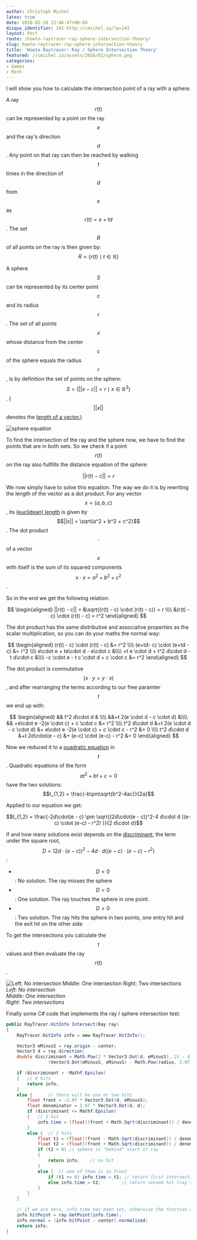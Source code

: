 ```yaml
---
author: Christoph Michel
latex: true
date: 2016-02-28 22:46:47+00:00
disqus_identifier: 141 http://cmichel.io/?p=141
layout: Post
route: /howto-raytracer-ray-sphere-intersection-theory/
slug: howto-raytracer-ray-sphere-intersection-theory
title: 'Howto Raytracer: Ray / Sphere Intersection Theory'
featured: //cmichel.io/assets/2016/02/sphere.png
categories:
- Games
- Math
---
```

I will show you how to calculate the intersection point of a ray with a sphere.

A ray $$r(t)$$ can be represented by a point on the ray $$e$$ and the ray's direction $$d$$. Any point on that ray can then be reached by walking $$t$$ times in the direction of $$d$$ from $$e$$ as $$r(t)=e + t d$$. The set $$R$$ of all points on the ray is then given by: $$R = \{r(t) \mid t \in \mathbb{R}\}$$

A sphere $$S$$ can be represented by its center point $$c$$ and its radius $$r$$. The set of all points $$x$$ whose distance from the center $$c$$ of the sphere equals the radius $$r$$, is by definition the set of points on the sphere: $$S = \{ ||x - c|| = r \mid x \in \mathbb{R}^3\}$$. ($$||x||$$ denotes the [length of a vector.](https://en.wikipedia.org/wiki/Euclidean_distance))

![sphere equation](http://cmichel.io/assets/2016/02/sphere.png)

To find the intersection of the ray and the sphere now, we have to find the points that are in both sets. So we check if a point $$r(t)$$ on the ray also fullfills the distance equation of the sphere:

$$||r(t) - c|| = r $$

We now simply have to solve this equation. The way we do it is by rewriting the length of the vector as a dot product. For any vector $$x = (a,b,c)$$, its [(euclidean) length](https://en.wikipedia.org/wiki/Euclidean_distance) is given by $$||x|| = \sqrt{a^2 + b^2 + c^2}$$. The dot product $$\cdot$$ of a vector $$x$$ with itself is the sum of its squared components $$x \cdot x = a^2 + b^2 + c^2$$.

So in the end we get the following relation:

$$
\begin{aligned}
||r(t) - c|| = &\sqrt{(r(t) - c) \cdot (r(t) - c)} = r \\\\
&(r(t) - c) \cdot (r(t) - c) = r^2
\end{aligned}
$$

The dot product has the same distributive and associative properties as the scalar multiplication, so you can do your maths the normal way:

$$
\begin{aligned}
(r(t) - c) \cdot (r(t) - c) &= r^2 \\\\
(e+td- c) \cdot (e+td - c) &= r^2 \\\\
e\cdot e + te\cdot d - e\cdot c &\\\\
+t e \cdot d  + t^2 d\cdot d - t d\cdot c &\\\\
-c \cdot e - t c \cdot d + c \cdot c &= r^2
\end{aligned}
$$

The dot product is commutative $$(x \cdot y = y \cdot x)$$, and after rearranging the terms according to our free paramter $$t$$ we end up with:

$$
\begin{aligned}
&& t^2 d\cdot d & \\\\
&&+t 2(e \cdot d - c \cdot d) &\\\\
&& +e\cdot e -2(e \cdot c) + c \cdot c &= r^2 \\\\
t^2 d\cdot d &+t 2(e \cdot d - c \cdot d) &+  e\cdot e -2(e \cdot c) + c \cdot c - r^2 &= 0 \\\\
t^2 d\cdot d &+t 2d\cdot(e - c) &+ (e-c) \cdot (e-c) - r^2 &= 0
\end{aligned}
$$

Now we reduced it to a [quadratic equation](https://en.wikipedia.org/wiki/Quadratic_equation) in $$t$$. Quadratic equations of the form $$at^2 + bt + c = 0$$ have the two solutions: $$t_{1,2} = \frac{-b\pm\sqrt{b^2-4ac}}{2a}$$

Applied to our equation we get:

$$t_{1,2} = \frac{-2d\cdot(e - c) \pm \sqrt{(2d\cdot(e - c))^2-4 d\cdot d ((e-c) \cdot (e-c) - r^2) }}{2 d\cdot d}$$

If and how many solutions exist depends on the [discriminant](https://en.wikipedia.org/wiki/Discriminant), the term under the square root, $$D =(2d\cdot(e - c))^2-4 d\cdot d ((e-c) \cdot (e-c) - r^2)$$:
  * $$D < 0$$: No solution. The ray misses the sphere
  * $$D = 0$$: One solution. The ray touches the sphere in one point.
  * $$D > 0$$: Two solution. The ray hits the sphere in two points, one entry hit and the exit hit on the other side

To get the intersections you calculate the $$t$$ values and then evaluate the ray $$r(t)$$.

![Left: No intersection Middle: One intersection Right: Two intersections](http://cmichel.io/assets/2016/02/discriminant-sphere-ray-intersection.png)
_Left: No intersection  
Middle: One intersection  
Right: Two intersections_

Finally some C# code that implements the ray / sphere intersection test:

```C#
public RayTracer.HitInfo Intersect(Ray ray)
{
    RayTracer.HitInfo info = new RayTracer.HitInfo();

    Vector3 eMinusS = ray.origin - center;
    Vector3 d = ray.direction;
    double discriminant = Math.Pow(2 * Vector3.Dot(d, eMinusS), 2) - 4 * Vector3.Dot(d, d) *
                (Vector3.Dot(eMinusS, eMinusS) - Math.Pow(radius, 2.0f));

    if (discriminant < -Mathf.Epsilon)
    {   // 0 hits
        return info;
    }
    else {      // there will be one or two hits
        float front = -2.0f * Vector3.Dot(d, eMinusS);
        float denominator = 2.0f * Vector3.Dot(d, d);
        if (discriminant <= Mathf.Epsilon)
        {   // 1 hit
            info.time = (float)(front + Math.Sqrt(discriminant)) / denominator;  // does not matter if +- discriminant
        }
        else {  // 2 hits
            float t1 = (float)(front - Math.Sqrt(discriminant)) / denominator;  // smaller t value
            float t2 = (float)(front + Math.Sqrt(discriminant)) / denominator;  // larger t value
            if (t2 < 0) // sphere is "behind" start of ray
            {
                return info;    // no hit
            }
            else {  // one of them is in front
                if (t1 >= 0) info.time = t1; // return first intersection with sphere (usual case, smaller t)
                else info.time = t2;        // return second hit (ray's origin is inside the sphere)
            }
        }
    }

    // if we are here, info.time has been set, otherwise the function would have returned
    info.hitPoint = ray.GetPoint(info.time);
    info.normal = (info.hitPoint - center).normalized;
    return info;
}
```
